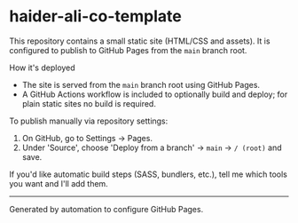# haider-ali-co-template

This repository contains a small static site (HTML/CSS and assets). It is configured to publish to GitHub Pages from the `main` branch root.

How it's deployed

- The site is served from the `main` branch root using GitHub Pages.
- A GitHub Actions workflow is included to optionally build and deploy; for plain static sites no build is required.

To publish manually via repository settings:

1. On GitHub, go to Settings → Pages.
2. Under 'Source', choose 'Deploy from a branch' → `main` → `/ (root)` and save.

If you'd like automatic build steps (SASS, bundlers, etc.), tell me which tools you want and I'll add them.

---
Generated by automation to configure GitHub Pages.
